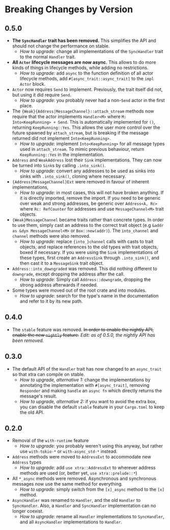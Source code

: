 # Breaking Changes by Version

## 0.5.0

- **The `SyncHandler` trait has been removed.** This simplifies the API and should not change the performance on stable.
    - *How to upgrade:* change all implementations of the `SyncHandler` trait to the normal `Handler` trait.
- **All `Actor` lifecycle messages are now async.** This allows to do more kinds of things in lifecycle methods,
  while adding no restrictions.
    - *How to upgrade:* add `async` to the function definition of all actor lifecycle methods, add `#[async_trait::async_trait]`
      to the `impl Actor` block.
- `Actor` now requires `Send` to implement. Previously, the trait itself did not, but using it did require `Send`.
    - *How to upgrade:* you probably never had a non-`Send` actor in the first place.
- The `{Weak}{Address|MessageChannel}::attach_stream` methods now require that the actor implements `Handler<M>` where 
  `M: Into<KeepRunning> + Send`. This is automatically implemented for `()`, returning `KeepRunning::Yes`. This allows
  the user more control over the future spawned by `attach_stream`, but is breaking if the message returned did not
  implement `Into<KeepRunning>`.
    - *How to upgrade:* implement `Into<KeepRunning>` for all message types used in `attach_stream`. To mimic previous
      behaviour, return `KeepRunning::Yes` in the implementation.
- `Address` and `WeakAddress` lost their `Sink` implementations. They can now be turned into `Sink`s by calling
  `.into_sink()`.
    - *How to upgrade:* convert any addresses to be used as sinks into sinks with `.into_sink()`, cloning where necessary.
- `{Address|MessageChannel}Ext` were removed in favour of inherent implementations,
    - *How to upgrade:* in most cases, this will not have broken anything. If it is directly imported, remove the import.
      If you need to be generic over weak and strong addresses, be generic over `Address<A, Rc>` where `Rc: RefCounter` for
      addresses and use `MessageChannel<M>` trait objects.
- `{Weak}MessageChannel` became traits rather than concrete types. In order to use them, simply cast an address to
  the correct trait object (e.g `&addr as &dyn MessageChannel<M>` or `Box::new(addr)`). The `into_channel` and `channel`
  methods were also removed.
    - *How to upgrade:* replace `{into_}channel` calls with casts to trait objects, and replace references to the old
      types with trait objects, boxed if necessary. If you were using the `Sink` implementations of these types, first
      create an `AddressSink` through `.into_sink()`, and then cast it to a `MessageSink` trait object.
- `Address::into_downgraded` was removed. This did nothing different to `downgrade`, except dropping the address after 
  the call.
    - *How to upgrade:* Simply call `Address::downgrade`, dropping the strong address afterwards if needed.
- Some types were moved out of the root crate and into modules.
    - *How to upgrade:* search for the type's name in the documentation and refer to it by its new path.

## 0.4.0

- The `stable` feature was removed. ~~In order to enable the nightly API, enable the new `nightly` feature.~~ *Edit: as
  of 0.5.0, the nightly API has been removed.*

## 0.3.0

- The default API of the `Handler` trait has now changed to an `async_trait` so that xtra can compile on stable.
    - *How to upgrade, alternative 1:* change the implementations by annotating the implementation with `#[async_trait]`,
      removing `Responder` and making `handle` an `async fn` which directly returns the message's result.
    - *How to upgrade, alternative 2:* if you want to avoid the extra box, you can disable the default `stable` feature
      in your `Cargo.toml` to keep the old API.

## 0.2.0

- Removal of the `with-runtime` feature
    - *How to upgrade:* you probably weren't using this anyway, but rather use `with-tokio-*` or `with-async_std-*`
    instead.
- `Address` methods were moved to `AddressExt` to accommodate new `Address` types
    - *How to upgrade:* add `use xtra::AddressExt` to wherever address methods are used (or, better yet, 
    `use xtra::prelude::*`)
- All `*_async` methods were removed. Asynchronous and synchronous messages now use the same method for everything.
    - *How to upgrade:* simply switch from the `[x]_async` method to the `[x]` method.
- `AsyncHandler` was renamed to `Handler`, and the old `Handler` to `SyncHandler`. Also, a `Handler` and `SyncHandler` implementation can no longer coexist.
    - *How to upgrade:* rename all `Handler` implementations to `SyncHandler`, and all `AsyncHandler` implementations to `Handler`.
